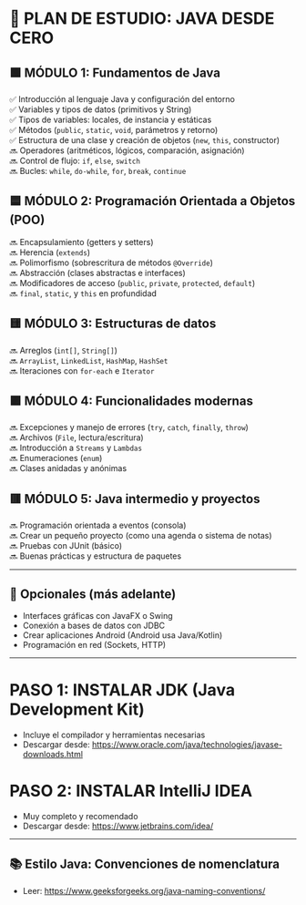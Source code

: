 # 🧭 PLAN DE ESTUDIO: JAVA DESDE CERO

## 🟩 MÓDULO 1: Fundamentos de Java
✅ Introducción al lenguaje Java y configuración del entorno  
✅ Variables y tipos de datos (primitivos y String)  
✅ Tipos de variables: locales, de instancia y estáticas  
✅ Métodos (`public`, `static`, `void`, parámetros y retorno)  
✅ Estructura de una clase y creación de objetos (`new`, `this`, constructor)  
🔜 Operadores (aritméticos, lógicos, comparación, asignación)  
🔜 Control de flujo: `if`, `else`, `switch`  
🔜 Bucles: `while`, `do-while`, `for`, `break`, `continue`

## 🟦 MÓDULO 2: Programación Orientada a Objetos (POO)
🔜 Encapsulamiento (getters y setters)  
🔜 Herencia (`extends`)  
🔜 Polimorfismo (sobrescritura de métodos `@Override`)  
🔜 Abstracción (clases abstractas e interfaces)  
🔜 Modificadores de acceso (`public`, `private`, `protected`, `default`)  
🔜 `final`, `static`, y `this` en profundidad

## 🟨 MÓDULO 3: Estructuras de datos
🔜 Arreglos (`int[]`, `String[]`)  
🔜 `ArrayList`, `LinkedList`, `HashMap`, `HashSet`  
🔜 Iteraciones con `for-each` e `Iterator`

## 🟪 MÓDULO 4: Funcionalidades modernas
🔜 Excepciones y manejo de errores (`try`, `catch`, `finally`, `throw`)  
🔜 Archivos (`File`, lectura/escritura)  
🔜 Introducción a `Streams` y `Lambdas`  
🔜 Enumeraciones (`enum`)  
🔜 Clases anidadas y anónimas

## 🟥 MÓDULO 5: Java intermedio y proyectos
🔜 Programación orientada a eventos (consola)  
🔜 Crear un pequeño proyecto (como una agenda o sistema de notas)  
🔜 Pruebas con JUnit (básico)  
🔜 Buenas prácticas y estructura de paquetes

---

## 📌 Opcionales (más adelante)
- Interfaces gráficas con JavaFX o Swing  
- Conexión a bases de datos con JDBC  
- Crear aplicaciones Android (Android usa Java/Kotlin)  
- Programación en red (Sockets, HTTP)

---

# PASO 1: INSTALAR JDK (Java Development Kit)
- Incluye el compilador y herramientas necesarias  
- Descargar desde: https://www.oracle.com/java/technologies/javase-downloads.html

# PASO 2: INSTALAR IntelliJ IDEA
- Muy completo y recomendado  
- Descargar desde: https://www.jetbrains.com/idea/

---
## 📚 Estilo Java: Convenciones de nomenclatura
- Leer: https://www.geeksforgeeks.org/java-naming-conventions/



